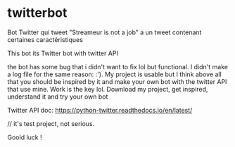 # twitterbot
Bot Twitter qui tweet "Streameur is not a job" a un tweet contenant certaines caractéristiques

This bot its Twitter bot with twitter API

the bot has some bug that i didn't want to fix lol but functional. I didn't make a log file for the same reason: :'). 
My project is usable but I think above all that you should be inspired by it and make your own bot with the twitter API that use mine.
Work is the key lol. Download my project, get inspired, understand it and try your own bot

Twitter API doc: https://python-twitter.readthedocs.io/en/latest/

// it's test project, not serious.

Goold luck !

